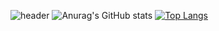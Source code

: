 ![header](https://capsule-render.vercel.app/api?type=transparent&color=grey&height=100&section=header&text=Hello&fontSize=30&fontAlign=15)
![Anurag's GitHub stats](https://github-readme-stats.vercel.app/api?username=vananaHope&show_icons=true&theme=radical)
[![Top Langs](https://github-readme-stats.vercel.app/api/top-langs/?username=vananaHope&layout=compact)](https://github.com/vananaHope/github-readme-stats)

